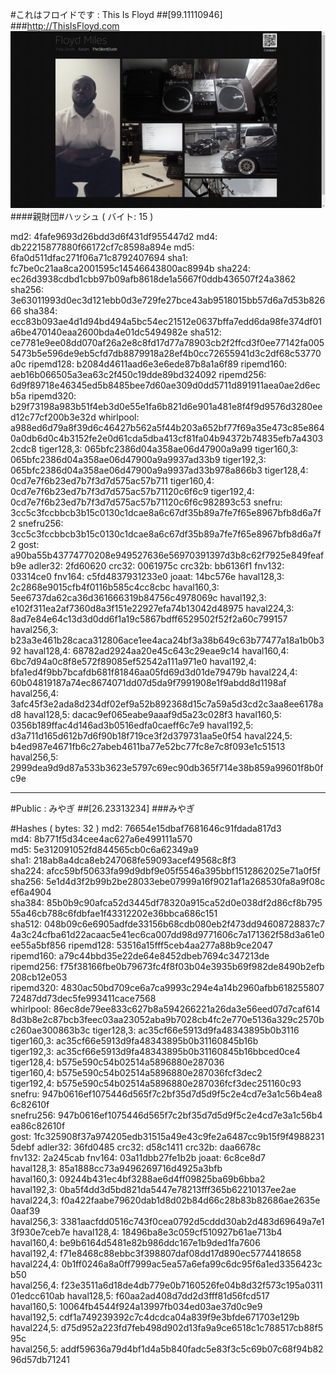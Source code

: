 #これはフロイドです : This Is Floyd
##[99.11110946]
###http://ThisIsFloyd.com
![Alt text](img/screenshot.png?raw=true "Screen Shot")
####親財団#ハッシュ ( バイト: 15 )

md2: 4fafe9693d26bdd3d6f431df955447d2
md4: db22215877880f66172cf7c8598a894e
md5: 6fa0d511dfac271f06a71c8792407694
sha1: fc7be0c21aa8ca2001595c14546643800ac8994b
sha224: ec26d3938cdbd1cbb97b09afb8618de1a5667f0ddb436507f24a3862
sha256: 3e63011993d0ec3d121ebb0d3e729fe27bce43ab9518015bb57d6a7d53b82666
sha384: ecc83b093ae4d1d94bd494a5bc54ec21512e0637bffa7edd6da98fe374df01a6be470140eaa2600bda4e01dc5494982e
sha512: ce7781e9ee08dd070af26a2e8c8fd17d77a78903cb2f2ffcd3f0ee77142fa0055473b5e596de9eb5cfd7db8879918a28ef4b0cc72655941d3c2df68c53770a0c
ripemd128: b2084d4611aad6e3e6ede87b8a1a6f89
ripemd160: aeb16b066505a3ea63c2f450c19dde89bd324092
ripemd256: 6d9f89718e46345ed5b8485bee7d60ae309d0dd5711d891911aea0ae2d6ecb5a
ripemd320: b29f73198a983b51f4eb3d0e55e1fa6b821d6e901a481e8f4f9d9576d3280eed12c77cf200b3e32d
whirlpool: a988ed6d79a8f39d6c46427b562a5f44b203a652bf77f69a35e473c85e8640a0db6d0c4b3152fe2e0d61cda5dba413cf81fa04b94372b74835efb7a43032cdc8
tiger128,3: 065bfc2386d04a358ae06d47900a9a99
tiger160,3: 065bfc2386d04a358ae06d47900a9a9937ad33b9
tiger192,3: 065bfc2386d04a358ae06d47900a9a9937ad33b978a866b3
tiger128,4: 0cd7e7f6b23ed7b7f3d7d575ac57b711
tiger160,4: 0cd7e7f6b23ed7b7f3d7d575ac57b71120c6f6c9
tiger192,4: 0cd7e7f6b23ed7b7f3d7d575ac57b71120c6f6c982893c53
snefru: 3cc5c3fccbbcb3b15c0130c1dcae8a6c67df35b89a7fe7f65e8967bfb8d6a7f2
snefru256: 3cc5c3fccbbcb3b15c0130c1dcae8a6c67df35b89a7fe7f65e8967bfb8d6a7f2
gost: a90ba55b43774770208e949527636e56970391397d3b8c62f7925e849feafb9e
adler32: 2fd60620
crc32: 0061975c
crc32b: bb6136f1
fnv132: 03314ce0
fnv164: c5fd4837931233e0
joaat: 14bc576e
haval128,3: 2c2868e9015cfb4f0116b585c4cc8cbc
haval160,3: 5ee6737da62ca36d361666319b84756c4978069c
haval192,3: e102f311ea2af7360d8a3f151e22927efa74b13042d48975
haval224,3: 8ad7e84e64c13d3d0dd6f1a19c5867bdff6529502f52f2a60c799157
haval256,3: b23a3e461b28caca312806ace1ee4aca24bf3a38b649c63b77477a18a1b0b392
haval128,4: 68782ad2924aa20e45c643c29eae9c14
haval160,4: 6bc7d94a0c8f8e572f89085ef52542a111a971e0
haval192,4: bfa1ed4f9bb7bcafdb681f81846aa05fd69d3d01de79479b
haval224,4: 60b04819187a74ec8674071dd07d5da9f7991908e1f9abdd8d1198af
haval256,4: 3afc45f3e2ada8d234df02ef9a52b892368d15c7a59a5d3cd2c3aa8ee6178ad8
haval128,5: dacac9ef065eabe9aaaf9d5a23c028f3
haval160,5: 0356b189ffac4d146ad3b0516edfa0caeff6c7e9
haval192,5: d3a711d165d612b7d6f90b18f719ce3f2d379731aa5e0f54
haval224,5: b4ed987e4671fb6c27abeb4611ba77e52bc77fc8e7c8f093e1c51513
haval256,5: 2999dea9d9d87a533b3623e5797c69ec90db365f714e38b859a99601f8b0fc9e

-------------------------

#Public : みやぎ
##[26.23313234]
###みやぎ

#Hashes ( bytes: 32 )
md2: 76654e15dbaf7681646c91fdada817d3
md4: 8b771f5d34cee4ac627a6e499111a570
md5: 5e312091052fd844565cb0c6a62349a9
sha1: 218ab8a4dca8eb247068fe59093acef49568c8f3
sha224: afcc59bf50633fa99d9dbf9e05f5546a395bbf1512862025e71a0f5f
sha256: 5e1d4d3f2b99b2be28033ebe07999a16f9021af1a268530fa8a9f08cef6a4904
sha384: 85b0b9c90afca52d3445df78320a915ca52d0e038df2d86cf8b79555a46cb788c6fdbfae1f43312202e36bbca686c151
sha512: 048b09c6e6905adfde33156b68cdb080eb2f473dd94608728837c74a3c24cfba61d22acaac5e41ec6ca007dd98d9771606c7a171362f58d3a61e0ee55a5bf856
ripemd128: 53516a15fff5ceb4aa277a88b9ce2047
ripemd160: a79c44bbd35e22de64e8452dbeb7694c347213de
ripemd256: f75f38166fbe0b79673fc4f8f03b04e3935b69f982de8490b2efb208cb12e053
ripemd320: 4830ac50bd709ce6a7ca9993c294e4a14b2960afbb61825580772487dd73dec5fe993411cace7568
whirlpool: 86ec8de79ee833c627b8a594266221a26da3e56eed07d7caf6148d3b8e2c87bcb3feec03aa23052aba9b7028cb4fc2e770e5136a329c2570bc260ae300863b3c
tiger128,3: ac35cf66e5913d9fa48343895b0b3116
tiger160,3: ac35cf66e5913d9fa48343895b0b31160845b16b
tiger192,3: ac35cf66e5913d9fa48343895b0b31160845b16bbced0ce4
tiger128,4: b575e590c54b02514a5896880e287036
tiger160,4: b575e590c54b02514a5896880e287036fcf3dec2
tiger192,4: b575e590c54b02514a5896880e287036fcf3dec251160c93
snefru: 947b0616ef1075446d565f7c2bf35d7d5d9f5c2e4cd7e3a1c56b4ea86c82610f
snefru256: 947b0616ef1075446d565f7c2bf35d7d5d9f5c2e4cd7e3a1c56b4ea86c82610f
gost: 1fc325908f37a974205edb31515a49e43c9fe2a6487cc9b15f9f49882315debf
adler32: 36fd0485
crc32: d58c1411
crc32b: daa6678c
fnv132: 2a245cab
fnv164: 03a11dbb27fe1b2b
joaat: 6c8ce8d7
haval128,3: 85a1888cc73a9496269716d4925a3bfb
haval160,3: 09244b431ec4bf3288ae6d4ff09825ba69b6bba2
haval192,3: 0ba5f4dd3d5bd821da5447e78213fff365b62210137ee2ae
haval224,3: f0a422faabe79620dab1d8d02b84d66c28b83b82686ae2635e0aaf39
haval256,3: 3381aacfdd0516c743f0cea0792d5cddd30ab2d483d69649a7e13f930e7ceb7e
haval128,4: 18496ba8e3c059cf510927b61ae713b4
haval160,4: be9b6164d5481e82b986ddc167e1b9ded1fa7606
haval192,4: f71e8468c88ebbc3f398807daf08dd17d890ec5774418658
haval224,4: 0b1ff0246a8a0ff7999ac5ea57a6efa99c6dc95f6a1ed3356423cb50
haval256,4: f23e3511a6d18de4db779e0b7160526fe04b8d32f573c195a031101edcc610ab
haval128,5: f60aa2ad408d7dd2d3fff81d56fcd517
haval160,5: 10064fb4544f924a13997fb034ed03ae37d0c9e9
haval192,5: cdf1a749239392c7c4dcdca04a839f9e3bfde671703e129b
haval224,5: d75d952a223fd7feb498d902d13fa9a9ce6518c1c788517cb88f595c
haval256,5: addf59636a79d4bf1d4a5b840fadc5e83f3c5c69b07c68f94b8296d57db71241
